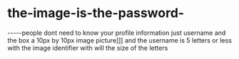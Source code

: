 # the-image-is-the-password-
-----people dont need to know your profile information just username and the box a 10px by 10px image picture]]] and the username is 5 letters or less with the image identifier with will the size of the letters 
